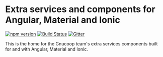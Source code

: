 # Extra services and components for Angular, Material and Ionic
[![npm version](https://badge.fury.io/js/%40gnucoop%2Fng-extra.svg)](https://www.npmjs.com/package/%40gnucoop%2Fng-extra)
[![Build Status](https://travis-ci.org/gnucoop/ng-extra.svg?branch=master)](https://travis-ci.org/gnucoop/ng-extra)
[![Gitter](https://badges.gitter.im/gnucoop/ng-extra.svg)](https://gitter.im/gnucoop/ng-extra?utm_source=badge&utm_medium=badge&utm_campaign=pr-badge)

This is the home for the Gnucoop team's extra services components built for and with Angular, Material and Ionic.
